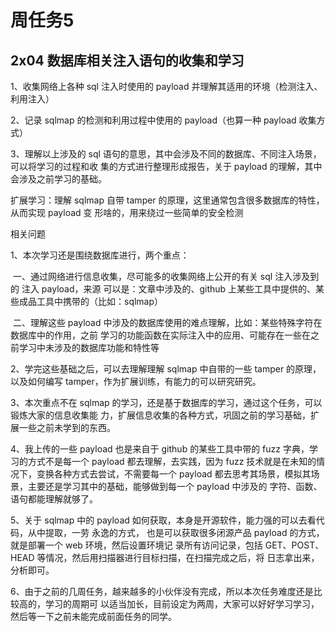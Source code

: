 # 周任务5

## 2x04 数据库相关注入语句的收集和学习

1、收集网络上各种 sql 注入时使用的 payload 并理解其适用的环境（检测注入、利用注入）

 2、记录 sqlmap 的检测和利用过程中使用的 payload（也算一种 payload 收集方式） 

3、理解以上涉及的 sql 语句的意思，其中会涉及不同的数据库、不同注入场景，可以将学习的过程和收 集的方式进行整理形成报告，关于 payload 的理解，其中会涉及之前学习的基础。

扩展学习：理解 sqlmap 自带 tamper 的原理，这里通常包含很多数据库的特性，从而实现 payload 变 形啥的，用来绕过一些简单的安全检测 



相关问题

 1、本次学习还是围绕数据库进行，两个重点：

​                      一、通过网络进行信息收集，尽可能多的收集网络上公开的有关 sql 注入涉及到的                       注入 payload，来源 可以是：文章中涉及的、github 上某些工具中提供的、某些成品工具中携带的（比如：sqlmap） 

​                     二、理解这些 payload 中涉及的数据库使用的难点理解，比如：某些特殊字符在数据库中的作用，之前 学习的功能函数在实际注入中的应用、可能存在一些在之前学习中未涉及的数据库功能和特性等 

 2、学完这些基础之后，可以去理解理解 sqlmap 中自带的一些 tamper 的原理，以及如何编写 tamper，作为扩展训练，有能力的可以研究研究。

3、本次重点不在 sqlmap 的学习，还是基于数据库的学习，通过这个任务，可以锻炼大家的信息收集能 力，扩展信息收集的各种方式，巩固之前的学习基础，扩展一些之前未学到的东西。

4、我上传的一些 payload 也是来自于 github 的某些工具中带的 fuzz 字典，学习的方式不是每一个 payload 都去理解，去实践，因为 fuzz 技术就是在未知的情况下，变换各种方式去尝试，不需要每一个 payload 都去思考其场景，模拟其场景，主要还是学习其中的基础，能够做到每一个 payload 中涉及的 字符、函数、语句都能理解就够了。

5、关于 sqlmap 中的 payload 如何获取，本身是开源软件，能力强的可以去看代码，从中提取，一劳 永逸的方式， 也是可以获取很多闭源产品 payload 的方式，就是部署一个 web 环境，然后设置环境记 录所有访问记录，包括 GET、POST、HEAD 等情况，然后用扫描器进行目标扫描，在扫描完成之后，将 日志拿出来，分析即可。

6、由于之前的几周任务，越来越多的小伙伴没有完成，所以本次任务难度还是比较高的，学习的周期可 以适当加长，目前设定为两周，大家可以好好学习学习，然后等一下之前未能完成前面任务的同学。